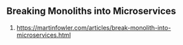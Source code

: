 ## Breaking Monoliths into Microservices
1. https://martinfowler.com/articles/break-monolith-into-microservices.html
